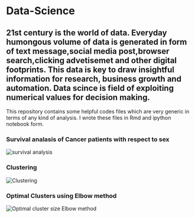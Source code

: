 # Data-Science

## 21st century is the world of data. Everyday humongous volume of data is generated in form of text message,social media post,browser search,clicking advetisemet and other digital footprints. This data is key to draw insightful information for research, business growth and automation. Data scince is field of exploiting numerical values for decision making.
 This repository contains some helpful codes files which are very generic in terms of any kind of analysis. I wrote these files in Rmd and ipython notebook form.


### Survival analasis of Cancer patients with respect to sex

![survival analysis](https://user-images.githubusercontent.com/89005886/163535864-2cbfc572-de96-471e-90b2-b11e3227e0fd.png)


### Clustering

![Clustering](https://user-images.githubusercontent.com/89005886/169890544-f12a2812-4635-4ea9-aa7b-17cf769752ab.png)

### Optimal Clusters using Elbow method

![Optimal cluster size Elbow method](https://user-images.githubusercontent.com/89005886/169890635-452e7918-eec0-4620-ae57-08640e9aa2ab.png)
